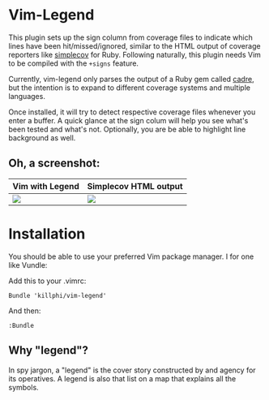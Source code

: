 <!-- vim: set ft=markdown fo+=aw : Hurray for working on a Vim project -->
# Vim-Legend

This plugin sets up the sign column from coverage files to indicate which lines
have been hit/missed/ignored, similar to the HTML output of coverage reporters
like [simplecov](https://github.com/colszowka/simplecov) for Ruby.
Following naturally, this plugin needs Vim to be compiled with the `+signs` 
feature.

Currently, vim-legend only parses the output of a Ruby gem called
[cadre](https://github.com/nyarly/cadre/), but the intention is to expand to
different coverage systems and multiple languages.

Once installed, it will try to detect respective coverage files whenever you
enter a buffer. A quick glance at the sign colum will help you see what's been
tested and what's not.
Optionally, you are be able to highlight line background as well.

## Oh, a screenshot:

Vim with Legend  | Simplecov HTML output
-----------------|-----------------------
<img src="https://raw.githubusercontent.com/killphi/vim-legend/master/vim.png" style="float: left"> | <img src="https://raw.githubusercontent.com/killphi/vim-legend/master/simplecov.png" style="float: left">

# Installation

You should be able to use your preferred Vim package manager. I for one like Vundle:

Add this to your .vimrc:
```
Bundle 'killphi/vim-legend'
```

And then:
```
:Bundle
```

## Why "legend"?

In spy jargon, a "legend" is the cover story constructed by and agency for its
operatives.
A legend is also that list on a map that explains all the symbols.
